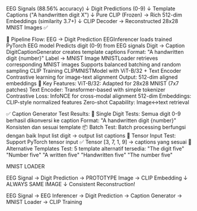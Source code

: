 EEG Signals (88.56% accuracy)
    ↓
Digit Predictions (0-9)
    ↓
Template Captions ("A handwritten digit X")
    ↓
Pure CLIP (Frozen) → Rich 512-dim Embeddings (similarity 3.7+)
    ↓
CLIP Decoder → Reconstructed 28x28 MNIST Images ✅

🧠 Pipeline Flow:
EEG → Digit Prediction
EEGInferencer loads trained PyTorch EEG model
Predicts digit (0-9) from EEG signals
Digit → Caption
DigitCaptionGenerator creates template captions
Format: "A handwritten digit {number}"
Label → MNIST Image
MNISTLoader retrieves corresponding MNIST images
Supports balanced batching and random sampling
CLIP Training
CLIPMNISTModel with ViT-B/32 + Text Encoder
Contrastive learning for image-text alignment
Output: 512-dim aligned embeddings
🚀 Key Features:
ViT-B/32: Adapted for 28x28 MNIST (7x7 patches)
Text Encoder: Transformer-based with simple tokenizer
Contrastive Loss: InfoNCE for cross-modal alignment
512-dim Embeddings: CLIP-style normalized features
Zero-shot Capability: Image↔text retrieval


✅ Caption Generator Test Results:
📝 Single Digit Tests:
Semua digit 0-9 berhasil dikonversi ke caption
Format: "A handwritten digit {number}"
Konsisten dan sesuai template
📦 Batch Test:
Batch processing berfungsi dengan baik
Input list digit → output list captions
🔢 Tensor Input Test:
Support PyTorch tensor input ✅
Tensor [3, 7, 1, 9] → captions yang sesuai
🔄 Alternative Templates Test:
5 template alternatif tersedia:
"The digit five"
"Number five"
"A written five"
"Handwritten five"
"The number five"

MNIST LOADER

EEG Signal → Digit Prediction → PROTOTYPE Image → CLIP Embedding
                                      ↓
                              ALWAYS SAME IMAGE
                                      ↓
                           Consistent Reconstruction!


EEG Signal → EEG Inferencer → Digit Prediction → Caption Generator → MNIST Loader → CLIP Training

